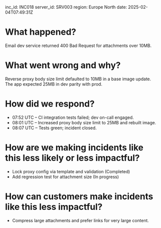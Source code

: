 inc_id: INC018
server_id: SRV003
region: Europe North
date: 2025-02-04T07:49:31Z

# What happened?
Email dev service returned 400 Bad Request for attachments over 10MB.

# What went wrong and why?
Reverse proxy body size limit defaulted to 10MB in a base image update. The app expected 25MB in dev parity with prod.

# How did we respond?
* 07:52 UTC – CI integration tests failed; dev on-call engaged.
* 08:01 UTC – Increased proxy body size limit to 25MB and rebuilt image.
* 08:07 UTC – Tests green; incident closed.

# How are we making incidents like this less likely or less impactful?
* Lock proxy config via template and validation (Completed)
* Add regression test for attachment size (In progress)

# How can customers make incidents like this less impactful?
* Compress large attachments and prefer links for very large content.
